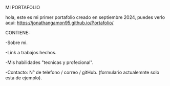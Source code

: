 MI PORTAFOLIO

hola, este es mi primer portafolio creado en septiembre 2024, puedes verlo aqui: https://jonathangamon95.github.io/Portafolio/

CONTIENE:

-Sobre mi.

-Link a trabajos hechos.

-Mis habilidades  "tecnicas y profecional".

-Contacto: N° de telefono / correo / gitHub. (formulario actualemnte solo esta de ejemplo).
